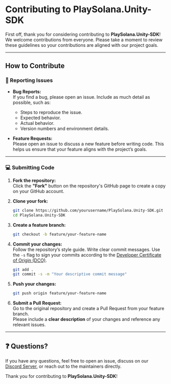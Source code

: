 # Contributing to PlaySolana.Unity-SDK

First off, thank you for considering contributing to **PlaySolana.Unity-SDK**!  
We welcome contributions from everyone. Please take a moment to review these guidelines so your contributions are aligned with our project goals.

---

## How to Contribute

### 🐛 Reporting Issues

- **Bug Reports:**  
  If you find a bug, please open an issue. Include as much detail as possible, such as:
  - Steps to reproduce the issue.
  - Expected behavior.
  - Actual behavior.
  - Version numbers and environment details.

- **Feature Requests:**  
  Please open an issue to discuss a new feature before writing code. This helps us ensure that your feature aligns with the project’s goals.

---

### 💻 Submitting Code

1. **Fork the repository:**  
   Click the **"Fork"** button on the repository's GitHub page to create a copy on your GitHub account.

2. **Clone your fork:**
   ```bash
   git clone https://github.com/yourusername/PlaySolana.Unity-SDK.git
   cd PlaySolana.Unity-SDK
   ```

3. **Create a feature branch:**
   ```bash
   git checkout -b feature/your-feature-name
   ```

4. **Commit your changes:**  
   Follow the repository’s style guide. Write clear commit messages. Use the `-s` flag to sign your commits according to the [Developer Certificate of Origin (DCO)](https://developercertificate.org/).
   ```bash
   git add .
   git commit -s -m "Your descriptive commit message"
   ```

5. **Push your changes:**
   ```bash
   git push origin feature/your-feature-name
   ```

6. **Submit a Pull Request:**  
   Go to the original repository and create a Pull Request from your feature branch.  
   Please include a **clear description** of your changes and reference any relevant issues.

---

## ❓ Questions?

If you have any questions, feel free to open an issue, discuss on our [Discord Server](https://discord.gg/playsolanaofficial), or reach out to the maintainers directly.

Thank you for contributing to **PlaySolana.Unity-SDK**!
